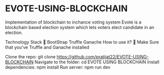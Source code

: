 # EVOTE-USING-BLOCKCHAIN
Implementation of blockchain to inchance voting system
Evote is a blockchain based election system which lets voters elect candidate in an election.

   

Technology Stack 🎨
BootStrap
Truffle
Ganache
How to use it? 🎉
Make Sure that you've Truffle and Ganache installed

Clone the repo: git clone https://github.com/pratijat22/EVOTE-USING-BLOCKCHAIN
Navigate to the folder: cd EVOTE USING BLOCKCHAIN
Install dependencies: npm install
Run server: npm run dev
